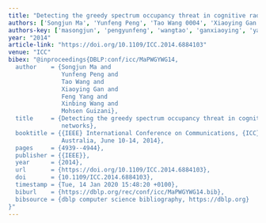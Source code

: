 ```yaml
---
title: "Detecting the greedy spectrum occupancy threat in cognitive radio networks"
authors: ['Songjun Ma', 'Yunfeng Peng', 'Tao Wang 0004', 'Xiaoying Gan', 'Feng Yang 0006', 'Xinbing Wang', 'Mohsen Guizani']
authors-key: ['masongjun', 'pengyunfeng', 'wangtao', 'ganxiaoying', 'yangfeng', 'wangxinbing', 'guizanimohsen']
year: "2014"
article-link: "https://doi.org/10.1109/ICC.2014.6884103"
venue: "ICC"
bibex: "@inproceedings{DBLP:conf/icc/MaPWGYWG14,
  author    = {Songjun Ma and
               Yunfeng Peng and
               Tao Wang and
               Xiaoying Gan and
               Feng Yang and
               Xinbing Wang and
               Mohsen Guizani},
  title     = {Detecting the greedy spectrum occupancy threat in cognitive radio
               networks},
  booktitle = {{IEEE} International Conference on Communications, {ICC} 2014, Sydney,
               Australia, June 10-14, 2014},
  pages     = {4939--4944},
  publisher = {{IEEE}},
  year      = {2014},
  url       = {https://doi.org/10.1109/ICC.2014.6884103},
  doi       = {10.1109/ICC.2014.6884103},
  timestamp = {Tue, 14 Jan 2020 15:48:20 +0100},
  biburl    = {https://dblp.org/rec/conf/icc/MaPWGYWG14.bib},
  bibsource = {dblp computer science bibliography, https://dblp.org}
}"
---
```

